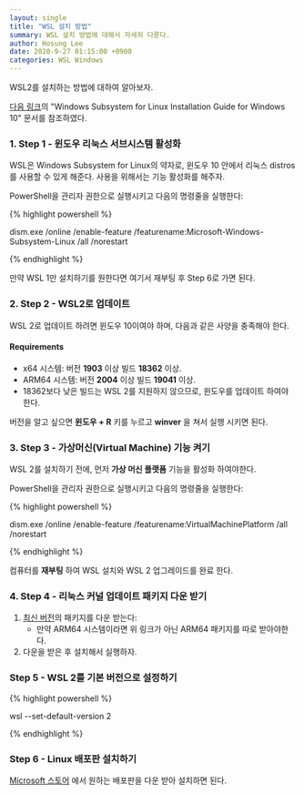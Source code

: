 ```yaml
---
layout: single
title: "WSL 설치 방법"
summary: WSL 설치 방법에 대해서 자세히 다룬다.
author: Hosung Lee
date: 2020-9-27 01:15:00 +0900
categories: WSL Windows
---
```


WSL2를 설치하는 방법에 대하여 알아보자. 

[다음 링크][wsl]의 "Windows Subsystem for Linux Installation Guide for Windows 10" 문서를 참조하였다.

### 1. Step 1 - 윈도우 리눅스 서브시스템 활성화

WSL은 Windows Subsystem for Linux의 약자로, 윈도우 10 안에서 리눅스 distros를 사용할 수 있게 해준다. 사용을 위해서는 기능 활성화를 해주자.

PowerShell을 관리자 권한으로 실행시키고 다음의 명령줄을 실행한다:

{% highlight powershell %}

dism.exe /online /enable-feature /featurename:Microsoft-Windows-Subsystem-Linux /all /norestart

{% endhighlight %}

만약 WSL 1만 설치하기를 원한다면 여기서 재부팅 후 Step 6로 가면 된다.

### 2. Step 2 - WSL2로 업데이트

WSL 2로 업데이트 하려면 윈도우 10이여야 하며, 다음과 같은 사양을 충족해야 한다.

#### Requirements

- x64 시스템: 버전 **1903** 이상 빌드 **18362** 이상.
- ARM64 시스템: 버전 **2004** 이상 빌드 **19041** 이상.
- 18362보다 낮은 빌드는 WSL 2를 지원하지 않으므로, 윈도우를 업데이트 하여야 한다.

버전을 알고 싶으면 **윈도우 + R** 키를 누르고 **winver** 을 쳐서 실행 시키면 된다.

### 3. Step 3 - 가상머신(Virtual Machine) 기능 켜기

WSL 2를 설치하기 전에, 먼저 **가상 머신 플랫폼** 기능을 활성화 하여야한다.

PowerShell을 관리자 권한으로 실행시키고 다음의 명령줄을 실행한다:

{% highlight powershell %}

dism.exe /online /enable-feature /featurename:VirtualMachinePlatform /all /norestart

{% endhighlight %}

컴퓨터를 **재부팅** 하여 WSL 설치와 WSL 2 업그레이드를 완료 한다.

### 4. Step 4 - 리눅스 커널 업데이트 패키지 다운 받기

1. [최신 버전][update]의 패키지를 다운 받는다:
   * 만약 ARM64 시스템이라면 위 링크가 아닌 ARM64 패키지를 따로 받아야한다.
2. 다운을 받은 후 설치해서 실행하자.

### Step 5 - WSL 2를 기본 버전으로 설정하기

{% highlight powershell %}

wsl --set-default-version 2

{% endhighlight %}

### Step 6 - Linux 배포판 설치하기

[Microsoft 스토어][msstore] 에서 원하는 배포판을 다운 받아 설치하면 된다.

[wsl]: https://docs.microsoft.com/en-us/windows/wsl/install-win10

[update]: https://wslstorestorage.blob.core.windows.net/wslblob/wsl_update_x64.msi
[msstore]:https://aka.ms/wslstore